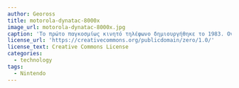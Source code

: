```yaml
---
author: Geoross
title: motorola-dynatac-8000x
image_url: motorola-dynatac-8000x.jpg
caption: 'Το πρώτο παγκοσμίως κινητό τηλέφωνο δημιουργήθηκε το 1983. Ονομάστηκε Motorola DynaTAC 800x. Κόστιζε περίπου 4.000 δολάρια και η μπαταρία του διαρκούσε για περίπου 30 λεπτά ομιλίας.'
license_url: 'https://creativecommons.org/publicdomain/zero/1.0/'
license_text: Creative Commons License 
categories:
  - technology
tags:
  - Nintendo
---
```


